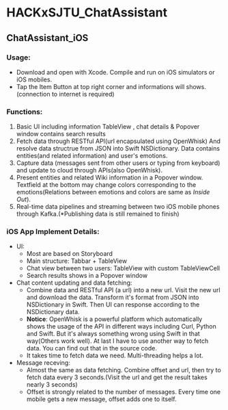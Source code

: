 # HACKxSJTU_ChatAssistant
## ChatAssistant_iOS

### Usage:
- Download and open with Xcode. Compile and run on iOS simulators or iOS mobiles.
- Tap the Item Button at top right corner and informations will shows.(connection to internet is required)

### Functions:
1. Basic UI including information TableView , chat details & Popover window contains search results
2. Fetch data through RESTful API(url encapsulated using OpenWhisk) And resolve data structrue from JSON into Swift NSDictionary. Data contains entities(and related information) and user's emotions.
3. Capture data (messages sent from other users or typing from keyboard) and update to cloud through APIs(also OpenWhisk).
4. Present entities and related Wiki information in a Popover window. Textfield at the bottom may change colors corresponding to the emotions(Relations between emotions and colors are same as *Inside Out*). 
5. Real-time data pipelines and streaming between two iOS mobile phones through Kafka.(*Publishing data is still remained to finish)

### iOS App Implement Details:
- UI:
    - Most are based on Storyboard 
    - Main structure: Tabbar + TableView
    - Chat view between two users: TableView with custom TableViewCell
    - Search results shows in a Popover window
- Chat content updating and data fetching: 
    - Combine data and RESTful API (a url) into a new url. Visit the new url and download the data. Transform it's format from JSON into NSDictionary in Swift. Then UI can response according to the NSDictionary data.
    - **Notice**: OpenWhisk is a powerful platform which automatically shows the usage of the API in different ways including Curl, Python and Swift. But it's always something wrong using Swift in that way(Others work well). At last I have to use another way to fetch data. You can find out that in the source code.
    - It takes time to fetch data we need. Multi-threading helps a lot.
- Message receving:
    - Almost the same as data fetching. Combine offset and url, then try to fetch data every 3 seconds.(Visit the url and get the result takes nearly 3 seconds)
    - Offset is strongly related to the number of messages. Every time one mobile gets a new message, offset adds one to itself.


